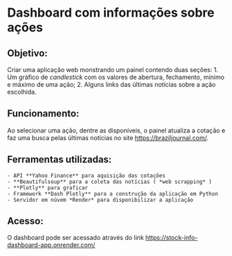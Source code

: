 # Dashboard com informações sobre ações

## Objetivo:
Criar uma aplicação web monstrando um painel contendo duas seções:
    1. Um gráfico de *candlestick* com os valores de abertura, fechamento, mínimo e máximo de uma ação;
    2. Alguns links das últimas notícias sobre a ação escolhida.

## Funcionamento:
Ao selecionar uma ação, dentre as disponíveis, o painel atualiza a cotação e faz uma busca pelas últimas notícias no site https://braziljournal.com/.

## Ferramentas utilizadas:
    - API **Yahoo Finance** para aquisição das cotações
    - **Beautifulsoup** para a coleta das notícias ( *web scrapping* )
    - **Plotly** para graficar
    - Framework **Dash Plotly** para a construção da aplicação em Python
    - Servidor em núvem *Render* para disponibilizar a aplicação

## Acesso:
O dashboard pode ser acessado através do link https://stock-info-dashboard-app.onrender.com/